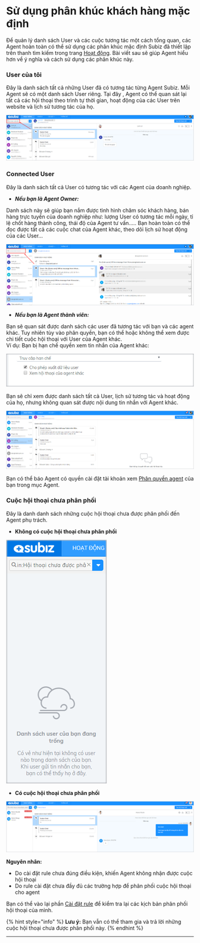 # Sử dụng phân khúc khách hàng mặc định

Để quản lý danh sách User và các cuộc tương tác một cách tổng quan, các Agent hoàn toàn có thể sử dụng các phân khúc mặc định Subiz đã thiết lập trên thanh tìm kiếm trong trang [Hoạt động](https://app.subiz.com/activities). Bài viết sau sẽ giúp Agent hiểu hơn về ý nghĩa và cách sử dụng các phân khúc này.

### **User của tôi**

Đây là danh sách tất cả những User đã có tương tác từng Agent Subiz. Mỗi Agent sẽ có một danh sách User riêng. Tại đây , Agent có thể quan sát lại tất cả các hội thoại theo trình tự thời gian, hoạt động của các User trên website  và lịch sử tương tác của họ.

![User c&#x1EE7;a t&#xF4;i](../../../.gitbook/assets/my-user.png)

### **Connected User**

Đây là danh sách tất cả User có tương tác với các Agent của doanh nghiệp.

* _**Nếu bạn là Agent Owner:**_

Danh sách này sẽ giúp bạn nắm được tình hình chăm sóc khách hàng, bán hàng trực tuyến của doanh nghiệp như: lượng User có tương tác mỗi ngày, tỉ lệ chốt hàng thành công, thái độ của Agent tư vấn….. Bạn hoàn toàn có thể đọc được tất cả các cuộc chat của Agent khác, theo dõi lịch sử hoạt động của các User…

![Connected User](../../../.gitbook/assets/connected-user.png)

* _**Nếu bạn là Agent thành viên:**_

Bạn sẽ quan sát được danh sách các user đã tương tác với bạn và các agent khác. Tuy nhiên tùy vào phân quyền, bạn có thể hoặc không thể xem được chi tiết cuộc hội thoại với User của Agent khác.  
Ví dụ: Bạn bị hạn chế quyền xem tin nhắn của Agent khác:

![Kh&#xF4;ng xem &#x111;&#x1B0;&#x1EE3;c h&#x1ED9;i tho&#x1EA1;i c&#x1EE7;a Agent kh&#xE1;c](../../../.gitbook/assets/screenshot_1%20%282%29.png)

Bạn sẽ chỉ xem được danh sách tất cả User, lịch sử tương tác  và hoạt động của họ, nhưng không quan sát được nội dung tin nhắn với Agent khác.

![Agent c&#xF3; quy&#x1EC1;n truy c&#x1EAD;p h&#x1EA1;n ch&#x1EBF;](../../../.gitbook/assets/khong-co-quyen-xem-tin-nhan.png)

Bạn có thể báo Agent có quyền cài đặt tài khoản xem [Phân quyền agent](https://app.subiz.com/settings/agents-list) của bạn trong mục Agent.

### **Cuộc hội thoại chưa phân phối**

Đây là danh danh sách những cuộc hội thoại chưa được phân phối đến Agent phụ trách.

* **Không có cuộc hội thoại chưa phân phối**

![Kh&#xF4;ng c&#xF3; cu&#x1ED9;c h&#x1ED9;i tho&#x1EA1;i ch&#x1B0;a &#x111;&#x1B0;&#x1EE3;c ph&#xE2;n ph&#x1ED1;i](../../../.gitbook/assets/unassigned.png)

* **Có cuộc hội thoại chưa phân phối**

![Cu&#x1ED9;c h&#x1ED9;i tho&#x1EA1;i ch&#x1B0;a &#x111;&#x1B0;&#x1EE3;c ph&#xE2;n ph&#x1ED1;i](../../../.gitbook/assets/chua-phan-phoi.png)

**Nguyên nhân:**

* Do cài đặt rule chưa đúng điều kiện, khiến Agent không nhận được cuộc hội thoại
* Do rule cài đặt chưa đầy đủ các trường hợp để phân phối cuộc hội thoại cho agent

Bạn có thể vào  lại phần [Cài đặt rule](https://app.subiz.com/settings/rule-setting) để kiểm tra lại các kịch bản phân phối hội thoại của mình.

{% hint style="info" %}
**Lưu ý:** Bạn vẫn có thể tham gia và trả lời những cuộc hội thoại chưa được phân phối này.
{% endhint %}

  
  
  


  
  
  
****



